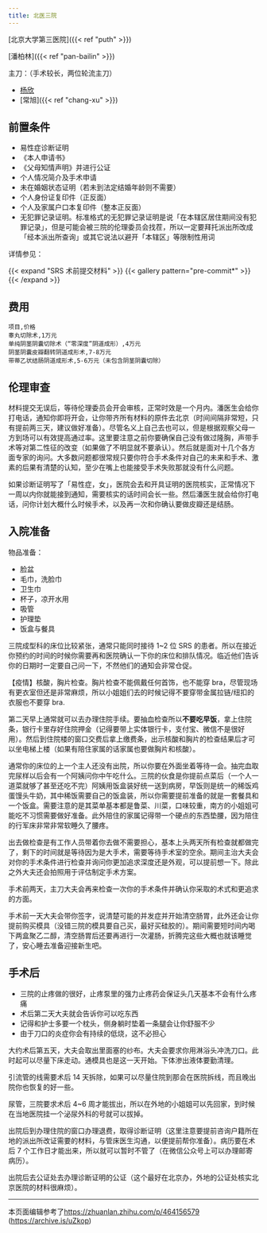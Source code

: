 ```yaml
---
title: 北医三院
---
```


[北京大学第三医院]({{< ref "puth" >}})

[潘柏林]({{< ref "pan-bailin" >}})

主刀：（手术较长，两位轮流主刀）

- [杨欣](https://www.haodf.com/doctor/10835.html)
- [常旭]({{< ref "chang-xu" >}})

## 前置条件

- 易性症诊断证明
- 《本人申请书》
- 《父母知情声明》并进行公证
- 个人情况简介及手术申请
- 未在婚姻状态证明（若未到法定结婚年龄则不需要）
- 个人身份证复印件（正反面）
- 个人及家属户口本复印件（整本正反面）
- 无犯罪记录证明。标准格式的无犯罪记录证明是说「在本辖区居住期间没有犯罪记录」，但是可能会被三院的伦理委员会找茬，所以一定要拜托派出所改成「经本派出所查询」或其它说法以避开「本辖区」等限制性用词

详情参见：

{{< expand "SRS 术前提交材料" >}}
{{< gallery pattern="pre-commit*" >}}
{{< /expand >}}

## 费用

```csv
项目,价格
睾丸切除术,1万元
单纯阴茎阴囊切除术（“零深度”阴道成形）,4万元
阴茎阴囊皮瓣翻转阴道成形术,7-8万元
带蒂乙状结肠阴道成形术,5-6万元（未包含阴茎阴囊切除）
```

## 伦理审查

材料提交无误后，等待伦理委员会开会审核，正常时效是一个月内。潘医生会给你打电话，通知你即将开会，让你带齐所有材料的原件去北京（时间间隔非常短，只有提前两三天，建议做好准备）。尽管名义上自己去也可以，但是根据观察父母一方到场可以有效提高通过率。这里要注意之前你要确保自己没有做过隆胸，声带手术等对第二性征的改变（如果做了不明显就不要承认）。然后就是面对十几个各方面专家的询问。大多数问题都很常规只要你符合手术条件对自己的未来和手术、激素的后果有清楚的认知，至少在嘴上也能接受手术失败那就没有什么问题。

如果诊断证明写了「易性症，女」，医院会去和开具证明的医院核实，正常情况下一周以内你就能接到通知，需要核实的话时间会长一些。然后潘医生就会给你打电话，问你计划大概什么时候手术，以及再一次和你确认要做皮瓣还是结肠。

## 入院准备

物品准备：

- 脸盆
- 毛巾，洗脸巾
- 卫生巾
- 杯子，凉开水用
- 吸管
- 护理垫
- 饭盒与餐具

三院成型科的床位比较紧张，通常只能同时接待 1~2 位 SRS 的患者。所以在接近你预约的时间的时候你需要再和医院确认一下你的床位和排队情况。临近他们告诉你的日期时一定要自己问一下，不然他们的通知会非常仓促。

【疫情】核酸，胸片检查。胸片检查不能佩戴任何首饰，也不能穿 bra，尽管现场有更衣室但还是非常麻烦，所以小姐姐们去的时候记得不要穿带金属拉链/纽扣的衣服也不要穿 bra.

第二天早上通常就可以去办理住院手续。要抽血检查所以**不要吃早饭**，拿上住院条，银行卡里存好住院押金（记得要带上实体银行卡，支付宝、微信不是很好用）。然后到住院楼的窗口交费后拿上缴费条，出示核酸和胸片的检查结果后才可以坐电梯上楼（如果有陪住家属的话家属也要做胸片和核酸）。

通常你的床位的上一个主人还没有出院，所以你要在外面坐着等待一会。抽完血取完尿样以后会有一个阿姨问你中午吃什么。三院的伙食是你提前点菜后（一个人一道菜就够了甚至还吃不完）阿姨用饭盒装好统一送到病房，早饭则是统一的稀饭鸡蛋馒头牛奶，其中稀饭需要自己的饭盒装，所以你需要提前准备的就是一套餐具和一个饭盒。需要注意的是其菜单基本都是鲁菜、川菜，口味较重，南方的小姐姐可能吃不习惯需要做好准备。此外陪住的家属记得带一个硬点的东西垫腰，因为陪住的行军床非常非常软睡久了腰疼。

出去做检查是有工作人员带着你去做不需要担心，基本上头两天所有检查就都做完了，剩下的时间就是等待因为是大手术，需要等待手术室的空余。期间主治大夫会对你的手术条件进行检查并询问你更加追求深度还是外观，可以提前想一下。除此之外大夫还会拍照用于评估制定手术方案。

手术前两天，主刀大夫会再来检查一次你的手术条件并确认你采取的术式和更追求的方面。

手术前一天大夫会带你签字，说清楚可能的并发症并开始清空肠胃，此外还会让你提前购买模具（没错三院的模具要自己买，最好买硅胶的）。期间需要短时间内喝下两盒聚乙二醇，清空肠胃后还要再进行一次灌肠，折腾完这些大概也就该睡觉了，安心睡去准备迎接新生吧。

## 手术后

- 三院的止疼做的很好，止疼泵里的强力止疼药会保证头几天基本不会有什么疼痛
- 术后第二天大夫就会告诉你可以吃东西
- 记得和护士多要一个枕头，侧身躺时垫着一条腿会让你舒服不少
- 由于刀口的炎症你会有持续的低烧，这不必担心

大约术后第五天，大夫会取出里面塞的纱布。大夫会要求你用淋浴头冲洗刀口。此时起可以尽量下床走动。通模具也是这一天开始。下体渗出液体要勤清理。

引流管的线需要术后 14 天拆除，如果可以尽量住院到那会在医院拆线，而且晚出院你也恢复的好一些。

尿管，三院要求术后 4~6 周才能拔出，所以在外地的小姐姐可以先回家，到时候在当地医院挂一个泌尿外科的号就可以拔掉。

出院后到办理住院的窗口办理退费，取得诊断证明（这里注意要提前咨询户籍所在地的派出所改证需要的材料，与管床医生沟通，以便提前帮你准备）。病历要在术后 7 个工作日才能出来，所以就可以暂时不管了（在微信公众号上可以办理邮寄病历）。

出院后去公证处去办理诊断证明的公证（这个最好在北京办，外地的公证处核实北京医院的材料很麻烦）。

---

本页面编辑参考了<https://zhuanlan.zhihu.com/p/464156579> (<https://archive.is/uZkop>)
